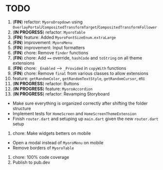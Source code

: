 # TODO

1. (**FIN**) refactor: `MyoroDropdown` using `OverlayPortal`/`CompositedTransformTarget`/`CompositedTransformFollower`
1. (**IN PROGRESS**) refactor: `MyoroTable`
1. (**FIN**) feature: Added `MyoroFontSizeEnum.extraLarge`
1. (**FIN**) improvement: `MyoroMenu`
1. (**FIN**) improvement: Input formatters
1. (**FIN**) chore: Remove `finder` functions
1. (**FIN**) chore: Add `==` override, `hashCode` and `toString` on all theme extensions
1. (**FIN**) chore: `_Enabled` --> `_Provided` in `copyWith` functions
1. (**FIN**) chore: Remove `final` from various classes to allow extensions
1. feature: `getRandomColor`, `getRandomTextStyle`, `getRandomCursor`, etc
1. (**IN PROGRESS**) refactor: Buttons
1. (**IN PROGRESS**) feature: `MyoroAccordion`
1. (**IN PROGRESS**) refactor: Revamping Storyboard

- Make sure everything is organized correctly after shifting the folder structure
- Implement tests for `HomeScreen` and `HomeScreenThemeExtension`
- Finish `router.dart` and setuping up `main.dart` given the new `router.dart` setup

1. chore: Make widgets betters on mobile

- Open a modal instead of `MyoroMenu` on mobile
- Remove borders of `MyoroTable`

1. chore: 100% code coverage
1. Publish to pub.dev

